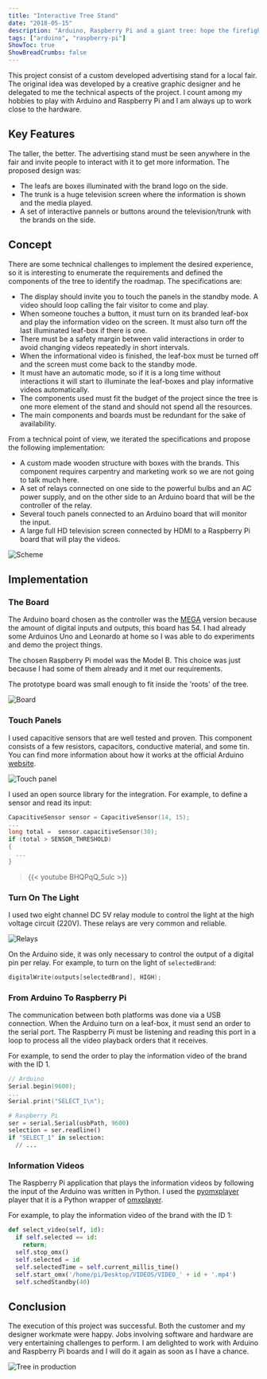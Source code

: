 ```yaml
---
title: "Interactive Tree Stand"
date: "2018-05-15"
description: "Arduino, Raspberry Pi and a giant tree: hope the firefighters do not have to come"
tags: ["arduino", "raspberry-pi"]
ShowToc: true
ShowBreadCrumbs: false
---
```


This project consist of a custom developed advertising stand for a local fair. The original idea was developed by a creative graphic designer and he delegated to me the technical aspects of the project. I count among my hobbies to play with Arduino and Raspberry Pi and I am always up to work close to the hardware.

## Key Features

The taller, the better. The advertising stand must be seen anywhere in the fair and invite people to interact with it to get more information. The proposed design was:

- The leafs are boxes illuminated with the brand logo on the side.
- The trunk is a huge television screen where the information is shown and the media played.
- A set of interactive pannels or buttons around the television/trunk with the brands on the side.

## Concept

There are some technical challenges to implement the desired experience, so it is interesting to enumerate the requirements and defined the components of the tree to identify the roadmap. The specifications are:

- The display should invite you to touch the panels in the standby mode. A video should loop calling the fair visitor to come and play.
- When someone touches a button, it must turn on its branded leaf-box and play the information video on the screen. It must also turn off the last illuminated leaf-box if there is one.
- There must be a safety margin between valid interactions in order to avoid changing videos repeatedly in short intervals.
- When the informational video is finished, the leaf-box must be turned off and the screen must come back to the standby mode.
- It must have an automatic mode, so if it is a long time without interactions it will start to illuminate the leaf-boxes and play informative videos automatically.
- The components used must fit the budget of the project since the tree is one more element of the stand and should not spend all the resources.
- The main components and boards must be redundant for the sake of availability.

From a technical point of view, we iterated the specifications and propose the following implementation:

- A custom made wooden structure with boxes with the brands. This component requires carpentry and marketing work so we are not going to talk much here.
- A set of relays connected on one side to the powerful bulbs and an AC power supply, and on the other side to an Arduino board that will be the controller of the relay.
- Several touch panels connected to an Arduino board that will monitor the input.
- A large full HD television screen connected by HDMI to a Raspberry Pi board that will play the videos.

![Scheme](../images/interactive-tree/scheme.png)

## Implementation

### The Board

The Arduino board chosen as the controller was the <a href="https://www.arduino.cc/en/Main/arduinoBoardMega" target="_blank">MEGA</a> version because the amount of digital inputs and outputs, this board has 54. I had already some Arduinos Uno and Leonardo at home so I was able to do experiments and demo the project things.

The chosen Raspberry Pi model was the Model B. This choice was just because I had some of them already and it met our requirements.

The prototype board was small enough to fit inside the 'roots' of the tree.

![Board](../images/interactive-tree/tree-board.jpeg)

### Touch Panels

I used capacitive sensors that are well tested and proven. This component consists of a few resistors, capacitors, conductive material, and some tin. You can find more information about how it works at the official Arduino <a href="https://playground.arduino.cc/Main/CapacitiveSensor" target="_blank">website</a>.

![Touch panel](../images/interactive-tree/touch-panels-scheme.gif)

I used an open source library for the integration. For example, to define a sensor and read its input:

```cpp
CapacitiveSensor sensor = CapacitiveSensor(14, 15);
...
long total =  sensor.capacitiveSensor(30);
if (total > SENSOR_THRESHOLD)
{
  ...
}
```

> {{< youtube BHQPqQ_5ulc >}}

### Turn On The Light

I used two eight channel DC 5V relay module to control the light at the high voltage circuit (220V). These relays are very common and reliable.

![Relays](../images/interactive-tree/relays.jpeg)

On the Arduino side, it was only necessary to control the output of a digital pin per relay. For example, to turn on the light of `selectedBrand`:

```cpp
digitalWrite(outputs[selectedBrand], HIGH);
```

### From Arduino To Raspberry Pi

The communication between both platforms was done via a USB connection. When the Arduino turn on a leaf-box, it must send an order to the serial port. The Raspberry Pi must be listening and reading this port in a loop to process all the video playback orders that it receives. 

For example, to send the order to play the information video of the brand with the ID 1.

```cpp
// Arduino
Serial.begin(9600);
...
Serial.print("SELECT_1\n");
```

```python
# Raspberry Pi
ser = serial.Serial(usbPath, 9600)
selection = ser.readline()
if "SELECT_1" in selection:
  // ...
```

### Information Videos

The Raspberry Pi application that plays the information videos by following the input of the Arduino was written in Python. I used the <a href="https://github.com/jbaiter/pyomxplayer" target="_blank">pyomxplayer</a> player that it is a Python wrapper of <a href="https://github.com/huceke/omxplayer" target="_blank">omxplayer</a>.

For example, to play the information video of the brand with the ID 1:

```python
def select_video(self, id):
  if self.selected == id:
    return;
  self.stop_omx()
  self.selected = id
  self.selectedTime = self.current_millis_time()
  self.start_omx('/home/pi/Desktop/VIDEOS/VIDEO_' + id + '.mp4')
  self.schedStandby(40)
```

## Conclusion

The execution of this project was successful. Both the customer and my designer workmate were happy. Jobs involving software and hardware are very entertaining challenges to perform. I am delighted to work with Arduino and Raspberry Pi boards and I will do it again as soon as I have a chance.

![Tree in production](../images/interactive-tree/tree.jpeg)
